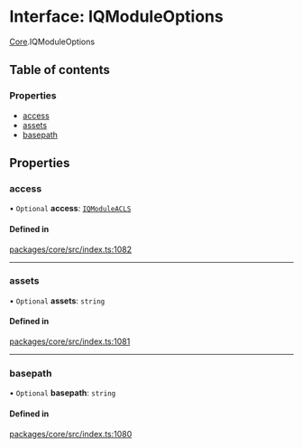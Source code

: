 # Interface: IQModuleOptions

[Core](../modules/Core.md).IQModuleOptions

## Table of contents

### Properties

- [access](Core.IQModuleOptions.md#access)
- [assets](Core.IQModuleOptions.md#assets)
- [basepath](Core.IQModuleOptions.md#basepath)

## Properties

### access

• `Optional` **access**: [`IQModuleACLS`](../enums/Core.IQModuleACLS.md)

#### Defined in

[packages/core/src/index.ts:1082](https://github.com/iniquitybbs/iniquity/blob/ab60d91/packages/core/src/index.ts#L1082)

___

### assets

• `Optional` **assets**: `string`

#### Defined in

[packages/core/src/index.ts:1081](https://github.com/iniquitybbs/iniquity/blob/ab60d91/packages/core/src/index.ts#L1081)

___

### basepath

• `Optional` **basepath**: `string`

#### Defined in

[packages/core/src/index.ts:1080](https://github.com/iniquitybbs/iniquity/blob/ab60d91/packages/core/src/index.ts#L1080)
